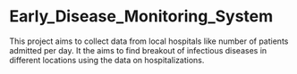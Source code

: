 # Early_Disease_Monitoring_System
This project aims to collect data from local hospitals like number of patients admitted per day. It the aims to find breakout of infectious diseases in different locations using the data on hospitalizations.
